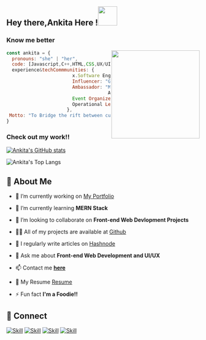 <h2> Hey there,Ankita Here !<img src="https://media.giphy.com/media/mGcNjsfWAjY5AEZNw6/giphy.gif" width="50"></h2>



###  Know me better  

<img align='right' src="https://media.giphy.com/media/UHcOaIi6nuCwhoGRPz/giphy.gif" width="230">


```javascript
const ankita = {
  pronouns: "she" | "her",
  code: [Javascript,C++,HTML,CSS,UX/UI,Python,React,Tailwind CSS,Bootstrap,Java,Machine Learning,Sass],
  experience&techCommmunities: {
                        x.Software Engineer Intern (Digital Product School,UnternehmerTUM,batch-15 & 16), Frontend Intern (Bitbaza.io)
                        Influencer: "Google Crowdsource",
                        Ambassador: "Microsoft Learn Student Ambassador(Beta),
                                     AngelHack,WomenTech Network"
                        Event Organizer:"Design&Code,Coders Evoke,Code with us"
                        Operational Lead:"Girlscript Rourkela"
                      },
 Motto: "To Bridge the rift between culture and Technology!"
}
```


###  Check out my work!!

[![Ankita's GitHub stats](https://github-readme-stats.vercel.app/api?username=SAHU-01&show_icons=true&theme=radical)](https://github.com/SAHU-01)
<!--[![GitHub Streak](http://github-readme-streak-stats.herokuapp.com?user=SAHU-01&theme=radical)](https://git.io/streak-stats)-->
<!--[![Ankita's github activity graph](https://activity-graph.herokuapp.com/graph?username=SAHU-01&theme=react-dark)](https://github.com/SAHU-01/github-readme-activity-graph)-->
![Ankita's Top Langs](https://github-readme-stats.vercel.app/api/top-langs/?username=SAHU-01&layout=compact&theme=radical)

## :woman: About Me

- 🔭 I’m currently working on [My Portfolio](https://sahu-01.github.io/My-Profile/)

- 🌱 I’m currently learning **MERN Stack**

- 👯 I’m looking to collaborate on **Front-end Web Devlopment Projects**

- 👨‍💻 All of my projects are available at [Github](https://github.com/SAHU-01?tab=repositories)

- 📝 I regularly write articles on [Hashnode](https://hashnode.com/@SAHU-01)

- 💬 Ask me about **Front-end Web Development and UI/UX**

- 📫 Contact me **[here](ankita.sahuof1@gmail.com)**

- 📄 My Resume [Resume](https://drive.google.com/file/d/1oJV3DGVU3iyjvYJypstpuzVa9uf2wJbj/view?usp=sharing)

- ⚡ Fun fact **I'm a Foodie!!**

## 🤝 Connect

[![Skill](https://img.shields.io/badge/LinkedIn-0077B5?style=for-the-badge&logo=linkedin&logoColor=white)](https://www.linkedin.com/in/ankita-sahu-540920201/)
[![Skill](https://img.shields.io/badge/Twitter-1DA1F2?style=for-the-badge&logo=twitter&logoColor=white)](https://twitter.com/AnkitaS36723410)
[![Skill](https://img.shields.io/badge/Instagram-E4405F?style=for-the-badge&logo=instagram&logoColor=white)](https://www.instagram.com/zin1nia/)
[![Skill](https://img.shields.io/badge/GitHub-100000?style=for-the-badge&logo=github&logoColor=white)](https://github.com/SAHU-01)
